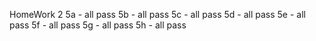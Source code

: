 HomeWork 2
5a - all pass
5b - all pass
5c - all pass
5d - all pass
5e - all pass
5f - all pass
5g - all pass
5h - all pass

